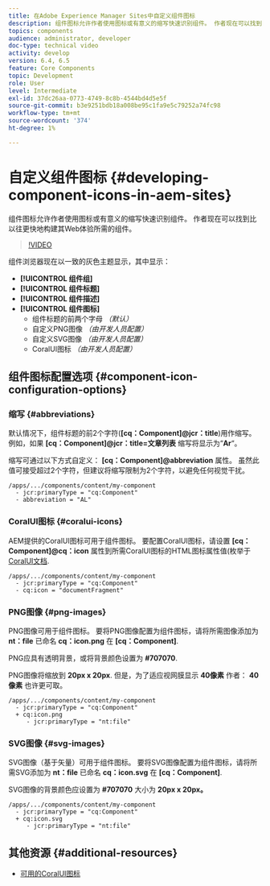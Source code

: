 ```yaml
---
title: 在Adobe Experience Manager Sites中自定义组件图标
description: 组件图标允许作者使用图标或有意义的缩写快速识别组件。 作者现在可以找到比以往更快地构建其Web体验所需的组件。
topics: components
audience: administrator, developer
doc-type: technical video
activity: develop
version: 6.4, 6.5
feature: Core Components
topic: Development
role: User
level: Intermediate
exl-id: 37dc26aa-0773-4749-8c8b-4544bd4d5e5f
source-git-commit: b3e9251bdb18a008be95c1fa9e5c79252a74fc98
workflow-type: tm+mt
source-wordcount: '374'
ht-degree: 1%

---
```


# 自定义组件图标 {#developing-component-icons-in-aem-sites}

组件图标允许作者使用图标或有意义的缩写快速识别组件。 作者现在可以找到比以往更快地构建其Web体验所需的组件。

>[!VIDEO](https://video.tv.adobe.com/v/16778?quality=12&learn=on)

组件浏览器现在以一致的灰色主题显示，其中显示：

* **[!UICONTROL 组件组]**
* **[!UICONTROL 组件标题]**
* **[!UICONTROL 组件描述]**
* **[!UICONTROL 组件图标]**
   * 组件标题的前两个字母 *（默认）*
   * 自定义PNG图像 *（由开发人员配置）*
   * 自定义SVG图像 *（由开发人员配置）*
   * CoralUI图标 *（由开发人员配置）*

## 组件图标配置选项 {#component-icon-configuration-options}

### 缩写 {#abbreviations}

默认情况下，组件标题的前2个字符(**[cq：Component]@jcr：title**)用作缩写。 例如，如果 **[cq：Component]@jcr：title=文章列表** 缩写将显示为“**Ar**“。

缩写可通过以下方式自定义： **[cq：Component]@abbreviation** 属性。 虽然此值可接受超过2个字符，但建议将缩写限制为2个字符，以避免任何视觉干扰。

```plain
/apps/.../components/content/my-component
  - jcr:primaryType = "cq:Component"
  - abbreviation = "AL"
```

### CoralUI图标 {#coralui-icons}

AEM提供的CoralUI图标可用于组件图标。 要配置CoralUI图标，请设置 **[cq：Component]@cq：icon** 属性到所需CoralUI图标的HTML图标属性值(枚举于 [CoralUI文档](https://helpx.adobe.com/experience-manager/6-5/sites/developing/using/reference-materials/coral-ui/coralui3/Coral.Icon.html).

```plain
/apps/.../components/content/my-component
  - jcr:primaryType = "cq:Component"
  - cq:icon = "documentFragment"
```

### PNG图像 {#png-images}

PNG图像可用于组件图标。 要将PNG图像配置为组件图标，请将所需图像添加为 **nt：file** 已命名 **cq：icon.png** 在 **[cq：Component]**.

PNG应具有透明背景，或将背景颜色设置为 **#707070**.

PNG图像将缩放到 **20px x 20px**. 但是，为了适应视网膜显示 **40像素** 作者： **40像素** 也许更可取。

```plain
/apps/.../components/content/my-component
  - jcr:primaryType = "cq:Component"
  + cq:icon.png
     - jcr:primaryType = "nt:file"
```

### SVG图像 {#svg-images}

SVG图像（基于矢量）可用于组件图标。 要将SVG图像配置为组件图标，请将所需SVG添加为 **nt：file** 已命名 **cq：icon.svg** 在 **[cq：Component]**.

SVG图像的背景颜色应设置为 **#707070** 大小为 **20px x 20px。**

```plain
/apps/.../components/content/my-component
  - jcr:primaryType = "cq:Component"
  + cq:icon.svg
     - jcr:primaryType = "nt:file"
```

## 其他资源 {#additional-resources}

* [可用的CoralUI图标](https://helpx.adobe.com/experience-manager/6-5/sites/developing/using/reference-materials/coral-ui/coralui3/Coral.Icon.html)
